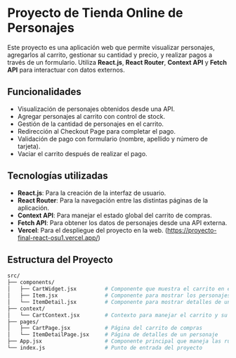 # Proyecto de Tienda Online de Personajes

Este proyecto es una aplicación web que permite visualizar personajes, agregarlos al carrito, gestionar su cantidad y precio, y realizar pagos a través de un formulario. Utiliza **React.js**, **React Router**, **Context API** y **Fetch API** para interactuar con datos externos.

## Funcionalidades

- Visualización de personajes obtenidos desde una API.
- Agregar personajes al carrito con control de stock.
- Gestión de la cantidad de personajes en el carrito.
- Redirección al Checkout Page para completar el pago.
- Validación de pago con formulario (nombre, apellido y número de tarjeta).
- Vaciar el carrito después de realizar el pago.

## Tecnologías utilizadas

- **React.js**: Para la creación de la interfaz de usuario.
- **React Router**: Para la navegación entre las distintas páginas de la aplicación.
- **Context API**: Para manejar el estado global del carrito de compras.
- **Fetch API**: Para obtener los datos de personajes desde una API externa.
- **Vercel**: Para el despliegue del proyecto en la web. (https://proyecto-final-react-osu1.vercel.app/)

## Estructura del Proyecto

```bash
src/
├── components/
│   ├── CartWidget.jsx         # Componente que muestra el carrito en el header
│   ├── Item.jsx               # Componente para mostrar los personajes individuales
│   └── ItemDetail.jsx         # Componente para mostrar detalles de un personaje
├── context/
│   └── CartContext.jsx        # Contexto para manejar el carrito y su estado
├── pages/
│   ├── CartPage.jsx           # Página del carrito de compras
│   └── ItemDetailPage.jsx     # Página de detalles de un personaje
├── App.jsx                    # Componente principal que maneja las rutas
└── index.js                   # Punto de entrada del proyecto
